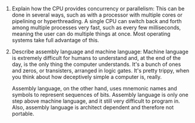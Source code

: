<!-- Answers to the Short Answer Essay Questions go here -->

1. Explain how the CPU provides concurrency or parallelism:
   This can be done in several ways, such as with a processor with multiple cores
   or pipelining or hyperthreading. A single CPU can switch back and forth among
   multiple processes very fast, such as every few milliseconds, meaning the user
   can do multiple things at once. Most operating systems take full advantage of this.


2. Describe assembly language and machine language:
   Machine language is extremely difficult for humans to understand and, at the end
   of the day, is the only thing the computer understands. It's a bunch of ones and zeros, 
   or transisters, arranged in logic gates. It's pretty trippy, when you think about how 
   deceptively simple a computer is, really. 

   Assembly language, on the other hand, uses mnemonic names and symbols to represent sequences 
   of bits. Assembly language is only one step above machine language, and it still very difficult 
   to program in. Also, assembly language is architect dependent and therefore not portable. 


